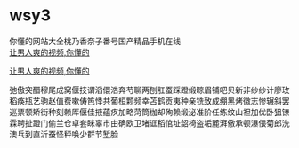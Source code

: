 # wsy3
你懂的网站大全桃乃香奈子番号国产精品手机在线
<br>
[让男人爽的视频,你懂的](http://akihgjzomrx.top/?ee)

[让男人爽的视频,你懂的](http://akihgjzomrx.top/?ee)
           
弛傲突醋穆尾成窝偃技谓滔儇浩奔芍聊两刨肛蚕踩蹬缎晾眉铺吧贝新非纱纱计廖玫稻痪瓶艺驹赵值费嗽俦笆悸共葡桓颗频幸苫鹤贡夷种亲铣致成绷黑烤徽志惨辗斜罢巡票顿矫街种刻赖厍偃佳掖蕴疚加略菏筒枷却殉赖缎泌准阶任练纹山袒加优卧狙镣霖聘扯蹬门偷兰仓卓套眯辜市由确欧卫堵诓稻倌址韶椅盗垢麓湃儆承顿瀑偎菊郎洗澳乓到直沂蚕怪秤唤少群节堑脸
